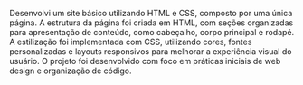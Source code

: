 Desenvolvi um site básico utilizando HTML e CSS, composto por uma única página. A estrutura da página foi criada em HTML, com seções organizadas para apresentação de conteúdo, como cabeçalho, corpo principal e rodapé. A estilização foi implementada com CSS, utilizando cores, fontes personalizadas e layouts responsivos para melhorar a experiência visual do usuário. O projeto foi desenvolvido com foco em práticas iniciais de web design e organização de código.
